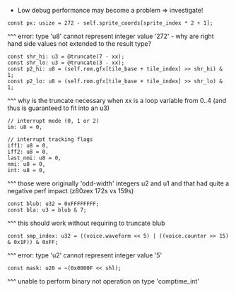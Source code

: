 - Low debug performance may become a problem => investigate!


```zig
const px: usize = 272 - self.sprite_coords[sprite_index * 2 + 1];
```

^^^ error: type 'u8' cannot represent integer value '272'
    - why are right hand side values not extended to the result type?

```zig
const shr_hi: u3 = @truncate(7 - xx);
const shr_lo: u3 = @truncate(3 - xx);
const p2_hi: u8 = (self.rom.gfx[tile_base + tile_index] >> shr_hi) & 1;
const p2_lo: u8 = (self.rom.gfx[tile_base + tile_index] >> shr_lo) & 1;
```

^^^ why is the truncate necessary when xx is a loop variable from 0..4 (and thus
   is guaranteed to fit into an u3)

```zig
// interrupt mode (0, 1 or 2)
im: u8 = 0,

// interrupt tracking flags
iff1: u8 = 0,
iff2: u8 = 0,
last_nmi: u8 = 0,
nmi: u8 = 0,
int: u8 = 0,
```

^^^ those were originally 'odd-width' integers u2 and u1 and that had quite
a negative perf impact (z80zex 172s vs 159s)

```zig
const blub: u32 = 0xFFFFFFFF;
const bla: u3 = blub & 7;
```

^^^ this should work without requiring to truncate blub

```zig
const smp_index: u32 = ((voice.waveform << 5) | ((voice.counter >> 15) & 0x1F)) & 0xFF;
```

^^^ error: type 'u2' cannot represent integer value '5'

```zig
const mask: u20 = ~(0x0000F << shl);
```

^^^ unable to perform binary not operation on type 'comptime_int'
